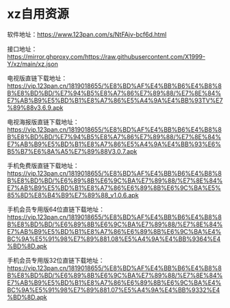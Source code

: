 # xz自用资源

软件地址：https://www.123pan.com/s/NtFAjv-bcf6d.html

接口地址：https://mirror.ghproxy.com/https://raw.githubusercontent.com/X1999-Y/xz/main/xz.json

电视版直链下载地址：https://vip.123pan.cn/1819018655/%E8%BD%AF%E4%BB%B6%E4%B8%8B%E8%BD%BD/%E7%94%B5%E8%A7%86%E7%89%88/%E7%8E%84%E7%AB%B9%E5%BD%B1%E8%A7%86%E5%A4%9A%E4%BB%93TV%E7%89%88v3.6.9.apk


电视海报版直链下载地址：https://vip.123pan.cn/1819018655/%E8%BD%AF%E4%BB%B6%E4%B8%8B%E8%BD%BD/%E7%94%B5%E8%A7%86%E7%89%88/%E7%8E%84%E7%AB%B9%E5%BD%B1%E8%A7%86%E5%A4%9A%E4%BB%93%E6%B5%B7%E6%8A%A5%E7%89%88V3.0.7.apk


手机免费版直链下载地址：https://vip.123pan.cn/1819018655/%E8%BD%AF%E4%BB%B6%E4%B8%8B%E8%BD%BD/%E6%89%8B%E6%9C%BA%E7%89%88/%E7%8E%84%E7%AB%B9%E5%BD%B1%E8%A7%86%E6%89%8B%E6%9C%BA%E5%85%8D%E8%B4%B9%E7%89%88_v1.0.6.apk


手机会员专用版64位直链下载地址：https://vip.123pan.cn/1819018655/%E8%BD%AF%E4%BB%B6%E4%B8%8B%E8%BD%BD/%E6%89%8B%E6%9C%BA%E7%89%88/%E7%8E%84%E7%AB%B9%E5%BD%B1%E8%A7%86%E6%89%8B%E6%9C%BA%E4%BC%9A%E5%91%98%E7%89%881.08%E5%A4%9A%E4%BB%9364%E4%BD%8D.apk


手机会员专用版32位直链下载地址：https://vip.123pan.cn/1819018655/%E8%BD%AF%E4%BB%B6%E4%B8%8B%E8%BD%BD/%E6%89%8B%E6%9C%BA%E7%89%88/%E7%8E%84%E7%AB%B9%E5%BD%B1%E8%A7%86%E6%89%8B%E6%9C%BA%E4%BC%9A%E5%91%98%E7%89%881.07%E5%A4%9A%E4%BB%9332%E4%BD%8D.apk


